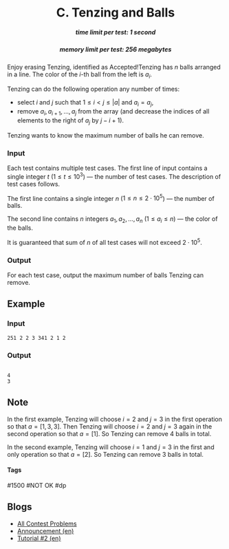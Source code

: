 <h1 style='text-align: center;'> C. Tenzing and Balls</h1>

<h5 style='text-align: center;'>time limit per test: 1 second</h5>
<h5 style='text-align: center;'>memory limit per test: 256 megabytes</h5>

Enjoy erasing Tenzing, identified as Accepted!Tenzing has $n$ balls arranged in a line. The color of the $i$-th ball from the left is $a_i$.

Tenzing can do the following operation any number of times:

* select $i$ and $j$ such that $1\leq i < j \leq |a|$ and $a_i=a_j$,
* remove $a_i,a_{i+1},\ldots,a_j$ from the array (and decrease the indices of all elements to the right of $a_j$ by $j-i+1$).

Tenzing wants to know the maximum number of balls he can remove.

### Input

Each test contains multiple test cases. The first line of input contains a single integer $t$ ($1\leq t\leq 10^3$) — the number of test cases. The description of test cases follows.

The first line contains a single integer $n$ ($1\leq n\leq 2\cdot 10^5$) — the number of balls.

The second line contains $n$ integers $a_1,a_2,\ldots,a_n$ ($1\leq a_i \leq n$) — the color of the balls.

It is guaranteed that sum of $n$ of all test cases will not exceed $2\cdot 10^5$.

### Output

For each test case, output the maximum number of balls Tenzing can remove.

## Example

### Input


```text
251 2 2 3 341 2 1 2
```
### Output

```text

4
3

```
## Note

In the first example, Tenzing will choose $i=2$ and $j=3$ in the first operation so that $a=[1,3,3]$. Then Tenzing will choose $i=2$ and $j=3$ again in the second operation so that $a=[1]$. So Tenzing can remove $4$ balls in total.

In the second example, Tenzing will choose $i=1$ and $j=3$ in the first and only operation so that $a=[2]$. So Tenzing can remove $3$ balls in total.



#### Tags 

#1500 #NOT OK #dp 

## Blogs
- [All Contest Problems](../CodeTON_Round_5_(Div._1_+_Div._2,_Rated,_Prizes!).md)
- [Announcement (en)](../blogs/Announcement_(en).md)
- [Tutorial #2 (en)](../blogs/Tutorial_2_(en).md)
